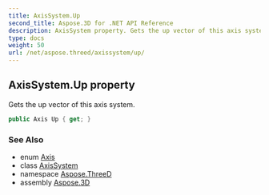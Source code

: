 ```yaml
---
title: AxisSystem.Up
second_title: Aspose.3D for .NET API Reference
description: AxisSystem property. Gets the up vector of this axis system
type: docs
weight: 50
url: /net/aspose.threed/axissystem/up/
---
```

## AxisSystem.Up property

Gets the up vector of this axis system.

```csharp
public Axis Up { get; }
```

### See Also

* enum [Axis](../../axis/)
* class [AxisSystem](../)
* namespace [Aspose.ThreeD](../../axissystem/)
* assembly [Aspose.3D](../../../)


